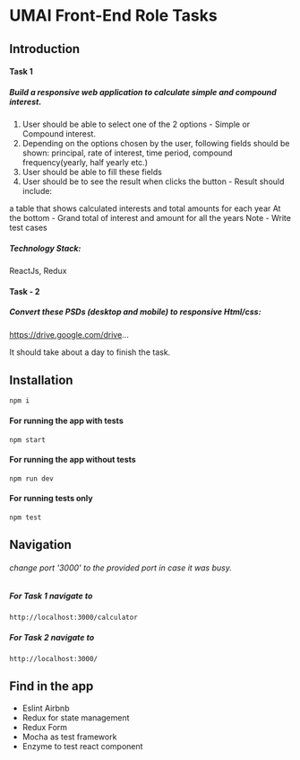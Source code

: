 # UMAI Front-End Role Tasks

## Introduction
#### Task 1
##### Build a responsive web application to calculate simple and compound interest.

1. User should be able to select one of the 2 options - Simple or Compound interest.
2. Depending on the options chosen by the user, following fields should be shown: principal, rate of interest, time period, compound frequency(yearly, half yearly etc.)
3. User should be able to fill these fields
4. User should be to see the result when clicks the button - Result should include:

a table that shows calculated interests and total amounts for each year
At the bottom - Grand total of interest and amount for all the years
Note - Write test cases

##### Technology Stack:

ReactJs, Redux

#### Task - 2

##### Convert these PSDs (desktop and mobile) to responsive Html/css:

https://drive.google.com/drive...

It should take about a day to finish the task.


## Installation
    npm i
#### For running the app with tests
    npm start

#### For running the app without tests
    npm run dev

#### For running tests only
    npm test
    
## Navigation

###### change port '3000' to the provided port in case it was busy.

##### For Task 1 navigate to 
    http://localhost:3000/calculator
    
##### For Task 2 navigate to 
    http://localhost:3000/

## Find in the app
* Eslint Airbnb
* Redux for state management
* Redux Form
* Mocha as test framework
* Enzyme to test react component
